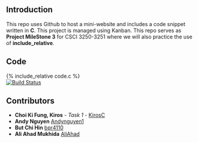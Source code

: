 ## Introduction
This repo uses Github to host a mini-website and includes a code snippet written in **C**. This project is managed using Kanban. This repo serves as **Project MileStone 3** for CSCI 3250-3251 where we will also practice the use of **include_relative**.

## Code
{% include_relative code.c %}  
[![Build Status](https://travis-ci.org/csci3250-2019/project-team-b.svg?branch=master)](https://travis-ci.org/csci3250-2019/project-team-b)
## Contributors

* **Choi Ki Fung, Kiros** - *Task 1* - [KirosC](https://github.com/KirosC)
* **Andy Nguyen** [Andynguyen1](https://github.com/csci3250-2019/project-team-b/blob/master/_stu/1155128997.md)
* **But Chi Hin** [bpr4110](https://github.com/csci3250-2019/project-team-b/blob/master/_stu/1155110269.md)
* **Ali Ahad Mukhida** [AliAhad](https://github.com/csci3250-2019/project-team-b/blob/master/_stu/1155096576.md)

